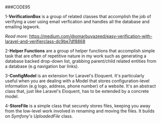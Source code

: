 ###CODE95

1-**VerificationBox** is a group of related classes that accomplish the job of verifying a user using email verfication and handles all the database and emailing legwork.

_Read more_: https://medium.com/@omarbuyazeed/easy-verification-with-laravel-and-verifierclass-dc9be7df8868

2-**Helper Functions** are a group of helper functions that accomplish simple task that are often of repetitive nature in my work such as generating a database backed drop-down list, grabbing parent/child related entities from a database (e.g navigation bar links).

3-**ConfigModel** is an extension for Laravel's Eloquent. It's particularly useful when you are dealing with a Model that stores configuration-level information (e.g logo, address, phone number) of a website. It's an abstract class that, just like Laravel's Eloquent, has to be extended by a concrete model.

4-**StoreFile** is a simple class that securely stores files, keeping you away from the low-level work involved in renaming and moving the files. It builds on _Symfony's UploadedFile_ class.
